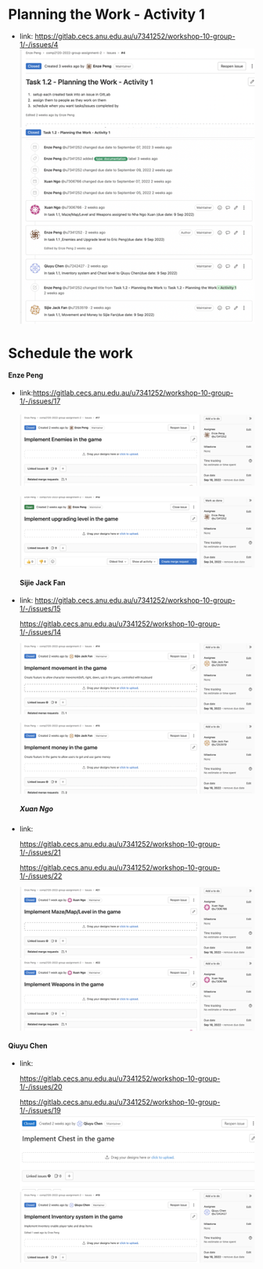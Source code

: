 #### 

# Planning the Work - Activity 1 

- link: https://gitlab.cecs.anu.edu.au/u7341252/workshop-10-group-1/-/issues/4 ![image](uploads/cca654ad906f58f10faa519e7370b484/image.png) ![image](uploads/9d6dc067c7ace0d40dadcc3a8f77896f/image.png)

# Schedule the work

#### Enze Peng

* link:<https://gitlab.cecs.anu.edu.au/u7341252/workshop-10-group-1/-/issues/17>

  #### ![image](uploads/6e4f87ce362cae04722458b7fe981973/image.png)

  ![image](uploads/5a969b65c71646e6a6a5c74ac6d8be59/image.png)

  #### Sijie Jack Fan


* link: <https://gitlab.cecs.anu.edu.au/u7341252/workshop-10-group-1/-/issues/15>

  <https://gitlab.cecs.anu.edu.au/u7341252/workshop-10-group-1/-/issues/14>

  ![image](uploads/96706e948e07a1fea118a09a262a4818/image.png)

  ![image](uploads/74bfaaa20f783f75ad82a97bfbadcf2e/image.png)

  ##### **<span dir="">Xuan Ngo</span>**


* link:

  <https://gitlab.cecs.anu.edu.au/u7341252/workshop-10-group-1/-/issues/21>

  <https://gitlab.cecs.anu.edu.au/u7341252/workshop-10-group-1/-/issues/22>

  ![image](uploads/ed5c66891c3f2a2c686cb90c26795376/image.png)![image](uploads/139e074796951916a0ca6ef7b0678bd2/image.png)

#### Qiuyu Chen

* link:

   <https://gitlab.cecs.anu.edu.au/u7341252/workshop-10-group-1/-/issues/20>

   <https://gitlab.cecs.anu.edu.au/u7341252/workshop-10-group-1/-/issues/19>
  ![image](uploads/2decf7665f7cd985c3406d9e82b4b242/1.png)
  ![image](uploads/baf840cc675cb99937f5d96934d0e072/image.png)